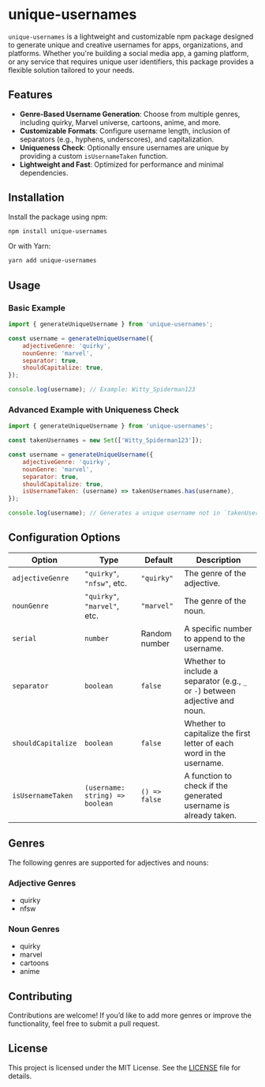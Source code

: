 # unique-usernames

`unique-usernames` is a lightweight and customizable npm package designed to generate unique and creative usernames for apps, organizations, and platforms. Whether you're building a social media app, a gaming platform, or any service that requires unique user identifiers, this package provides a flexible solution tailored to your needs.

## Features

- **Genre-Based Username Generation**: Choose from multiple genres, including quirky, Marvel universe, cartoons, anime, and more.
- **Customizable Formats**: Configure username length, inclusion of separators (e.g., hyphens, underscores), and capitalization.
- **Uniqueness Check**: Optionally ensure usernames are unique by providing a custom `isUsernameTaken` function.
- **Lightweight and Fast**: Optimized for performance and minimal dependencies.

## Installation

Install the package using npm:

```bash
npm install unique-usernames
```

Or with Yarn:

```bash
yarn add unique-usernames
```

## Usage

### Basic Example

```javascript
import { generateUniqueUsername } from 'unique-usernames';

const username = generateUniqueUsername({
    adjectiveGenre: 'quirky',
    nounGenre: 'marvel',
    separator: true,
    shouldCapitalize: true,
});

console.log(username); // Example: Witty_Spiderman123
```

### Advanced Example with Uniqueness Check

```javascript
import { generateUniqueUsername } from 'unique-usernames';

const takenUsernames = new Set(['Witty_Spiderman123']);

const username = generateUniqueUsername({
    adjectiveGenre: 'quirky',
    nounGenre: 'marvel',
    separator: true,
    shouldCapitalize: true,
    isUsernameTaken: (username) => takenUsernames.has(username),
});

console.log(username); // Generates a unique username not in `takenUsernames`
```

## Configuration Options

| Option            | Type                              | Default       | Description                                                                 |
|--------------------|-----------------------------------|---------------|-----------------------------------------------------------------------------|
| `adjectiveGenre`   | `"quirky"`, `"nfsw"`, etc.        | `"quirky"`    | The genre of the adjective.                                                |
| `nounGenre`        | `"quirky"`, `"marvel"`, etc.     | `"marvel"`    | The genre of the noun.                                                     |
| `serial`           | `number`                         | Random number | A specific number to append to the username.                               |
| `separator`        | `boolean`                        | `false`       | Whether to include a separator (e.g., `_` or `-`) between adjective and noun. |
| `shouldCapitalize` | `boolean`                        | `false`       | Whether to capitalize the first letter of each word in the username.       |
| `isUsernameTaken`  | `(username: string) => boolean`  | `() => false` | A function to check if the generated username is already taken.            |

## Genres

The following genres are supported for adjectives and nouns:

### Adjective Genres

- quirky
- nfsw

### Noun Genres

- quirky
- marvel
- cartoons
- anime

## Contributing

Contributions are welcome! If you’d like to add more genres or improve the functionality, feel free to submit a pull request.

## License

This project is licensed under the MIT License. See the [LICENSE](./LICENSE) file for details.
